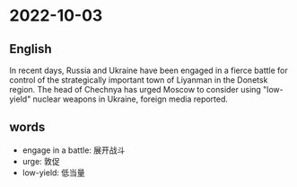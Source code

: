 # 2022-10-03

## English
In recent days, Russia and Ukraine have
been engaged in a fierce battle for control
of the strategically important town of 
Liyanman in the Donetsk region. The head
of Chechnya has urged Moscow to consider
using "low-yield" nuclear weapons in Ukraine,
foreign media reported.

## words
* engage in a battle: 展开战斗
* urge: 敦促
* low-yield: 低当量
